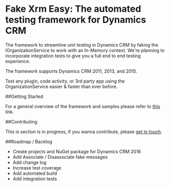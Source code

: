 Fake Xrm Easy: The automated testing framework for Dynamics CRM
===============================================================

The framework to streamline unit testing in Dynamics CRM by faking the IOrganizationService to work with an In-Memory context. We're planning to incorporate integration tests to give you a full end to end testing experience.

The framework supports Dynamics CRM 2011, 2013, and 2015.

Test any plugin, code activity, or 3rd party app using the OrganizationService easier & faster than ever before.

##Getting Started

For a general overview of the framework and samples please refer to [this](http://dynamicsvalue.com/get-started/overview) link.


##Contributing

This is section is in progress, if you wanna contribute, please [get in touch](http://dynamicsvalue.com/contact).

##Roadmap / Backlog

*  Create projects and NuGet package for Dynamics CRM 2016
*  Add Associate / Disassociate fake messages
*  Add change log
*  Increase test coverage
*  Add automated build
*  Add integration tests
  

